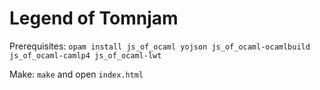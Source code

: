# Legend of Tomnjam

Prerequisites:
`opam install js_of_ocaml yojson js_of_ocaml-ocamlbuild js_of_ocaml-camlp4 js_of_ocaml-lwt`

Make:
`make` and open `index.html`
